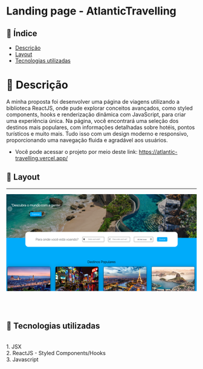 # Landing page - AtlanticTravelling

## 📜 Índice
- <a href="#-descrição">Descrição</a>
- <a href="#-layout">Layout</a>
- <a href="#-tecnologias-utilizadas">Tecnologias utilizadas</a>



# 💭 Descrição
A minha proposta foi desenvolver uma página de viagens utilizando a biblioteca ReactJS, onde pude explorar conceitos avançados, como styled components, hooks e renderização dinâmica com JavaScript, para criar uma experiência única. Na página, você encontrará uma seleção dos destinos mais populares, com informações detalhadas sobre hotéis, pontos turísticos e muito mais. Tudo isso com um design moderno e responsivo, proporcionando uma navegação fluida e agradável aos usuários.<br>
- Você pode acessar o projeto por meio deste link: <a>https://atlantic-travelling.vercel.app/<a>


## 📲 Layout
<hr>

![layout](/public/layout.png)

<br>
<br>

## 🔧 Tecnologias utilizadas
<br>
1. JSX<br>
2. ReactJS - Styled Components/Hooks<br>
3. Javascript

